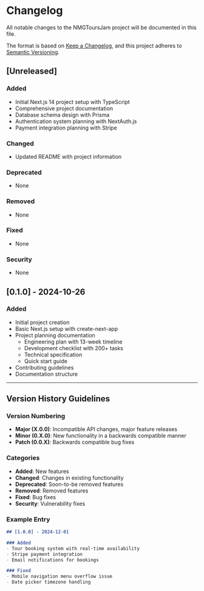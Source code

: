 # Changelog

All notable changes to the NMGToursJam project will be documented in this file.

The format is based on [Keep a Changelog](https://keepachangelog.com/en/1.0.0/),
and this project adheres to [Semantic Versioning](https://semver.org/spec/v2.0.0.html).

## [Unreleased]

### Added
- Initial Next.js 14 project setup with TypeScript
- Comprehensive project documentation
- Database schema design with Prisma
- Authentication system planning with NextAuth.js
- Payment integration planning with Stripe

### Changed
- Updated README with project information

### Deprecated
- None

### Removed
- None

### Fixed
- None

### Security
- None

## [0.1.0] - 2024-10-26

### Added
- Initial project creation
- Basic Next.js setup with create-next-app
- Project planning documentation
  - Engineering plan with 13-week timeline
  - Development checklist with 200+ tasks
  - Technical specification
  - Quick start guide
- Contributing guidelines
- Documentation structure

---

## Version History Guidelines

### Version Numbering
- **Major (X.0.0)**: Incompatible API changes, major feature releases
- **Minor (0.X.0)**: New functionality in a backwards compatible manner
- **Patch (0.0.X)**: Backwards compatible bug fixes

### Categories
- **Added**: New features
- **Changed**: Changes in existing functionality
- **Deprecated**: Soon-to-be removed features
- **Removed**: Removed features
- **Fixed**: Bug fixes
- **Security**: Vulnerability fixes

### Example Entry
```markdown
## [1.0.0] - 2024-12-01

### Added
- Tour booking system with real-time availability
- Stripe payment integration
- Email notifications for bookings

### Fixed
- Mobile navigation menu overflow issue
- Date picker timezone handling
```